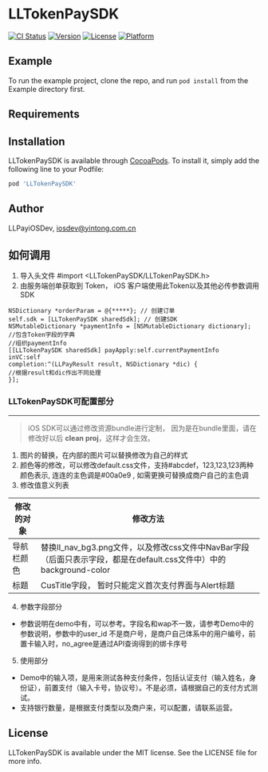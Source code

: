 # LLTokenPaySDK

[![CI Status](http://img.shields.io/travis/LLPayiOSDev/LLTokenPaySDK.svg?style=flat)](https://travis-ci.org/LLPayiOSDev/LLTokenPaySDK)
[![Version](https://img.shields.io/cocoapods/v/LLTokenPaySDK.svg?style=flat)](http://cocoapods.org/pods/LLTokenPaySDK)
[![License](https://img.shields.io/cocoapods/l/LLTokenPaySDK.svg?style=flat)](http://cocoapods.org/pods/LLTokenPaySDK)
[![Platform](https://img.shields.io/cocoapods/p/LLTokenPaySDK.svg?style=flat)](http://cocoapods.org/pods/LLTokenPaySDK)

## Example

To run the example project, clone the repo, and run `pod install` from the Example directory first.

## Requirements

## Installation

LLTokenPaySDK is available through [CocoaPods](http://cocoapods.org). To install
it, simply add the following line to your Podfile:

```ruby
pod 'LLTokenPaySDK'
```

## Author

LLPayiOSDev, iosdev@yintong.com.cn

## 如何调用

1. 导入头文件 #import <LLTokenPaySDK/LLTokenPaySDK.h>
2. 由服务端创单获取到 Token， iOS 客户端使用此Token以及其他必传参数调用SDK
```
NSDictionary *orderParam = @{*****}; // 创建订单
self.sdk = [LLTokenPaySDK sharedSdk]; // 创建SDK
NSMutableDictionary *paymentInfo = [NSMutableDictionary dictionary]; //包含Token字段的字典
//组织paymentInfo
[[LLTokenPaySDK sharedSdk] payApply:self.currentPaymentInfo
inVC:self
completion:^(LLPayResult result, NSDictionary *dic) {
//根据result和dic作出不同处理
}];
```

### LLTokenPaySDK可配置部分
---

> iOS SDK可以通过修改资源bundle进行定制， 因为是在bundle里面，请在修改好以后 **clean proj**，这样才会生效。

1. 图片的替换，在内部的图片可以替换修改为自己的样式
2. 颜色等的修改，可以修改default.css文件，支持#abcdef，123,123,123两种颜色表示, 连连的主色调是#00a0e9 , 如需更换可替换成商户自己的主色调
3. 修改值意义列表

|修改的对象    |修改方法|
|--------    |-------|
|导航栏颜色    |替换ll_nav_bg3.png文件，以及修改css文件中NavBar字段（后面只表示字段，都是在default.css文件中）中的background-color|
|标题|CusTitle字段， 暂时只能定义首次支付界面与Alert标题|



4. 参数字段部分
- 参数说明在demo中有，可以参考。字段名和wap不一致，请参考Demo中的参数说明，参数中的user_id 不是商户号，是商户自己体系中的用户编号，前置卡输入时，no_agree是通过API查询得到的绑卡序号

5. 使用部分
- Demo中的输入项，是用来测试各种支付条件，包括认证支付（输入姓名，身份证），前置支付（输入卡号，协议号）。不是必须，请根据自己的支付方式测试。
- 支持银行数量，是根据支付类型以及商户来，可以配置，请联系运营。

## License

LLTokenPaySDK is available under the MIT license. See the LICENSE file for more info.
